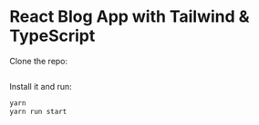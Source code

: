 # React Blog App with Tailwind & TypeScript

Clone the repo:


```bash

```

Install it and run:

```bash
yarn
yarn run start
```